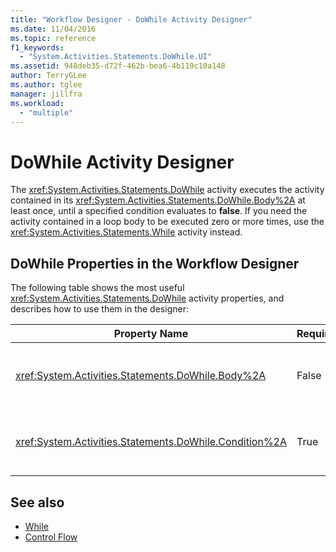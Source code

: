 ```yaml
---
title: "Workflow Designer - DoWhile Activity Designer"
ms.date: 11/04/2016
ms.topic: reference
f1_keywords:
  - "System.Activities.Statements.DoWhile.UI"
ms.assetid: 948deb35-d72f-462b-bea6-4b119c10a148
author: TerryGLee
ms.author: tglee
manager: jillfra
ms.workload:
  - "multiple"
---
```

# DoWhile Activity Designer

The <xref:System.Activities.Statements.DoWhile> activity executes the activity contained in its <xref:System.Activities.Statements.DoWhile.Body%2A> at least once, until a specified condition evaluates to **false**. If you need the activity contained in a loop body to be executed zero or more times, use the <xref:System.Activities.Statements.While> activity instead.

## DoWhile Properties in the Workflow Designer

The following table shows the most useful <xref:System.Activities.Statements.DoWhile> activity properties, and describes how to use them in the designer:

|Property Name|Required|Usage|
|-|--------------|-|
|<xref:System.Activities.Statements.DoWhile.Body%2A>|False|The activity to execute while the condition is **true**. To add the <xref:System.Activities.Statements.DoWhile.Body%2A> activity, drop an activity from the toolbox into the **Body** box on the **DoWhile** activity designer with hint text "Drop Activity Here".|
|<xref:System.Activities.Statements.DoWhile.Condition%2A>|True|The condition to evaluate after each iteration of the loop. To set the <xref:System.Activities.Statements.DoWhile.Condition%2A>, type a Visual Basic expression in the **Condition** box on the **DoWhile** activity designer or in the property grid.|

## See also

- [While](../workflow-designer/while-activity-designer.md)
- [Control Flow](../workflow-designer/control-flow-activity-designers.md)